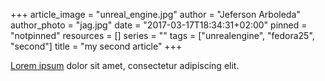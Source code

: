 +++
article_image = "unreal_engine.jpg"
author = "Jeferson Arboleda"
author_photo = "jag.jpg"
date = "2017-03-17T18:34:31+02:00"
pinned = "notpinned"
resources = []
series = ""
tags = ["unrealengine", "fedora25", "second"]
title = "my second article"
+++

[Lorem ipsum](http://www.lipsum.com/) dolor sit amet, consectetur adipiscing elit.
